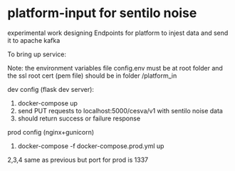 # platform-input for sentilo noise

experimental work
designing Endpoints for platform to injest data and send it to apache kafka

To bring up service:

Note: the environment variables file config.env must be at root folder and
the ssl root cert (pem file) should be in folder /platform_in

dev config (flask dev server):

1. docker-compose up
2. send PUT requests to localhost:5000/cesva/v1 with sentilo noise data
3. should return success or failure response

prod config (nginx+gunicorn)

1. docker-compose -f docker-compose.prod.yml up

2,3,4 same as previous but port  for prod is 1337



